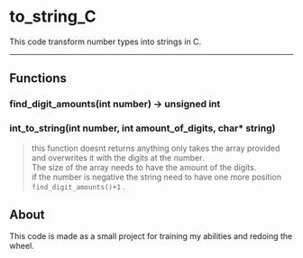 # to_string_C

This code transform number types into strings in C.

---

## Functions


### find_digit_amounts(int number) -> unsigned int

### int_to_string(int number, int amount_of_digits, char* string)
> this function doesnt returns anything only takes the array provided and overwrites it with the digits at the number.  
> The size of the array needs to have the amount of the digits.  
> if the number is negative the string need to have one more position `find_digit_amounts()+1` .


## About

This code is made as a small project for training my abilities and redoing the wheel.
